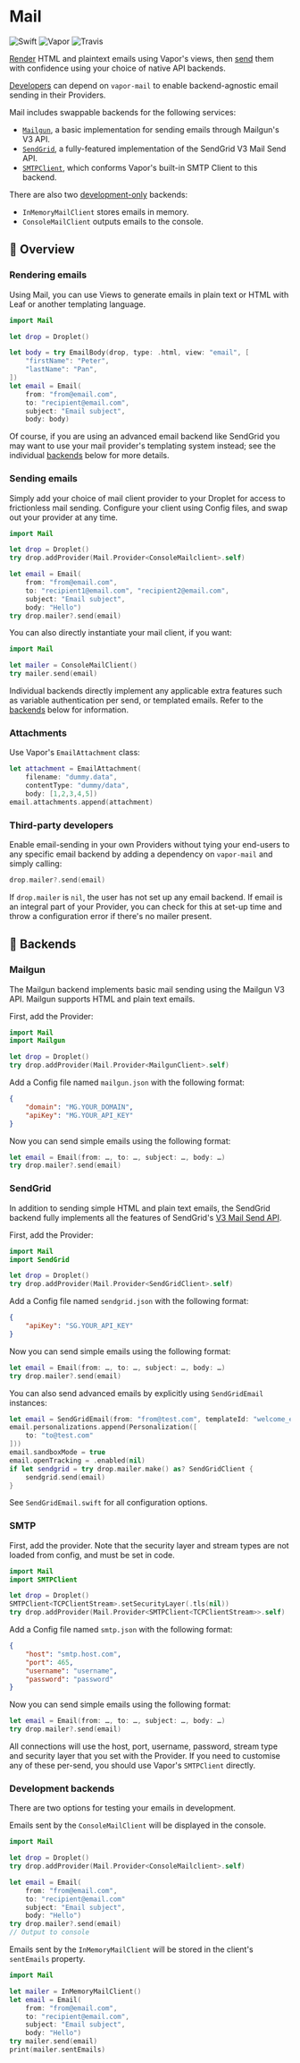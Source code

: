 # Mail

![Swift](http://img.shields.io/badge/swift-3.1-brightgreen.svg)
![Vapor](http://img.shields.io/badge/vapor-1.5-brightgreen.svg)
![Travis](https://travis-ci.org/bygri/vapor-mail.svg?branch=master)

[Render](#rendering-emails) HTML and plaintext emails using Vapor's views, then
[send](#sending-emails) them with confidence using your choice of native API
backends.

[Developers](#third-party-developers) can depend on `vapor-mail` to enable
backend-agnostic email sending in their Providers.

Mail includes swappable backends for the following services:

* [`Mailgun`](#mailgun), a basic implementation for sending emails through Mailgun's V3 API.
* [`SendGrid`](#sendgrid), a fully-featured implementation of the SendGrid V3 Mail Send API.
* [`SMTPClient`](#smtp), which conforms Vapor's built-in SMTP Client to this backend.

There are also two [development-only](#development-backends) backends:

* `InMemoryMailClient` stores emails in memory.
* `ConsoleMailClient` outputs emails to the console.

## 📘 Overview

### Rendering emails

Using Mail, you can use Views to generate emails in plain text or HTML with Leaf
or another templating language.

```Swift
import Mail

let drop = Droplet()

let body = try EmailBody(drop, type: .html, view: "email", [
    "firstName": "Peter",
    "lastName": "Pan",
])
let email = Email(
    from: "from@email.com",
    to: "recipient@email.com",
    subject: "Email subject",
    body: body)
```

Of course, if you are using an advanced email backend like SendGrid you may want
to use your mail provider's templating system instead; see the individual
[backends](#backends) below for more details.

### Sending emails

Simply add your choice of mail client provider to your Droplet for access to
frictionless mail sending. Configure your client using Config files, and swap
out your provider at any time.

```Swift
import Mail

let drop = Droplet()
try drop.addProvider(Mail.Provider<ConsoleMailclient>.self)

let email = Email(
    from: "from@email.com",
    to: "recipient1@email.com", "recipient2@email.com",
    subject: "Email subject",
    body: "Hello")
try drop.mailer?.send(email)
```

You can also directly instantiate your mail client, if you want:

```Swift
import Mail

let mailer = ConsoleMailClient()
try mailer.send(email)
```

Individual backends directly implement any applicable extra features such as
variable authentication per send, or templated emails. Refer to the
[backends](#backends) below for information.

### Attachments

Use Vapor's `EmailAttachment` class:

```Swift
let attachment = EmailAttachment(
    filename: "dummy.data",
    contentType: "dummy/data",
    body: [1,2,3,4,5])
email.attachments.append(attachment)
```

### Third-party developers

Enable email-sending in your own Providers without tying your end-users to any
specific email backend by adding a dependency on `vapor-mail`
and simply calling:

```Swift
drop.mailer?.send(email)
```

If `drop.mailer` is `nil`, the user has not set up any email backend. If email
is an integral part of your Provider, you can check for this at set-up time
and throw a configuration error if there's no mailer present.

## 📘 Backends

### Mailgun

The Mailgun backend implements basic mail sending using the Mailgun V3 API.
Mailgun supports HTML and plain text emails.

First, add the Provider:

```Swift
import Mail
import Mailgun

let drop = Droplet()
try drop.addProvider(Mail.Provider<MailgunClient>.self)
```

Add a Config file named `mailgun.json` with the following format:

```json
{
    "domain": "MG.YOUR_DOMAIN",
    "apiKey": "MG.YOUR_API_KEY"
}
```

Now you can send simple emails using the following format:

```Swift
let email = Email(from: …, to: …, subject: …, body: …)
try drop.mailer?.send(email)
```

### SendGrid

In addition to sending simple HTML and plain text emails,
the SendGrid backend fully implements all the features of SendGrid's
[V3 Mail Send API](https://sendgrid.com/docs/API_Reference/Web_API_v3/Mail/index.html).

First, add the Provider:

```Swift
import Mail
import SendGrid

let drop = Droplet()
try drop.addProvider(Mail.Provider<SendGridClient>.self)
```

Add a Config file named `sendgrid.json` with the following format:

```json
{
    "apiKey": "SG.YOUR_API_KEY"
}
```

Now you can send simple emails using the following format:

```Swift
let email = Email(from: …, to: …, subject: …, body: …)
try drop.mailer?.send(email)
```

You can also send advanced emails by explicitly using `SendGridEmail` instances:

```Swift
let email = SendGridEmail(from: "from@test.com", templateId: "welcome_email")
email.personalizations.append(Personalization([
    to: "to@test.com"
]))
email.sandboxMode = true
email.openTracking = .enabled(nil)
if let sendgrid = try drop.mailer.make() as? SendGridClient {
    sendgrid.send(email)
}
```

See `SendGridEmail.swift` for all configuration options.

### SMTP

First, add the provider. Note that the security layer and stream types are
not loaded from config, and must be set in code.

```Swift
import Mail
import SMTPClient

let drop = Droplet()
SMTPClient<TCPClientStream>.setSecurityLayer(.tls(nil))
try drop.addProvider(Mail.Provider<SMTPClient<TCPClientStream>>.self)
```

Add a Config file named `smtp.json` with the following format:

```json
{
    "host": "smtp.host.com",
    "port": 465,
    "username": "username",
    "password": "password"
}
```

Now you can send simple emails using the following format:

```Swift
let email = Email(from: …, to: …, subject: …, body: …)
try drop.mailer?.send(email)
```

All connections will use the host, port, username, password, stream type and
security layer that you set with the Provider. If you need to customise any of
these per-send, you should use Vapor's `SMTPClient` directly.

### Development backends

There are two options for testing your emails in development.

Emails sent by the `ConsoleMailClient` will be displayed in the console.

```Swift
import Mail

let drop = Droplet()
try drop.addProvider(Mail.Provider<ConsoleMailclient>.self)

let email = Email(
    from: "from@email.com",
    to: "recipient@email.com"
    subject: "Email subject",
    body: "Hello")
try drop.mailer?.send(email)
// Output to console
```

Emails sent by the `InMemoryMailClient` will be stored in the client's
`sentEmails` property.

```Swift
import Mail

let mailer = InMemoryMailClient()
let email = Email(
    from: "from@email.com",
    to: "recipient@email.com",
    subject: "Email subject",
    body: "Hello")
try mailer.send(email)
print(mailer.sentEmails)
```

